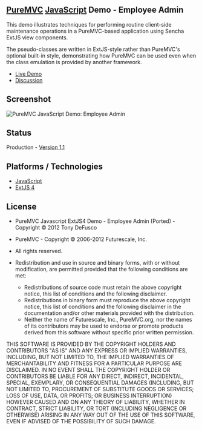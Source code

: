 ## [PureMVC](http://puremvc.github.com/) [JavaScript](https://github.com/PureMVC/puremvc-js-multicore-framework/wiki) Demo - Employee Admin
This demo illustrates techniques for performing routine client-side maintenance operations in a PureMVC-based application using Sencha ExtJS view components. 

The pseudo-classes are written in ExtJS-style rather than PureMVC's optional built-in style, demonstrating how PureMVC can be used even when the class emulation is provided by another framework.

* [Live Demo](http://darkstar.puremvc.org/content_header.html?url=http://puremvc.org/pages/demos/JS/Demo_JS_EmployeeAdmin/extjs4/&desc=PureMVC%20JavaScript%20Demo:%20Employee%20Admin)
* [Discussion](http://forums.puremvc.org/index.php?topic=851.0)

## Screenshot
![PureMVC JavaScript Demo: Employee Admin](http://puremvc.org/pages/images/screenshots/PureMVC-Shot-JS-EmployeeAdmin.png?github)

## Status
Production - [Version 1.1](https://github.com/PureMVC/puremvc-js-demo-employeeadmin/blob/master/VERSION)

## Platforms / Technologies
* [JavaScript](http://en.wikipedia.org/wiki/JavaScript)
* [ExtJS 4](http://sencha.com)

## License
* PureMVC Javascript ExtJS4 Demo - Employee Admin (Ported) - Copyright © 2012 Tony DeFusco 
* PureMVC - Copyright © 2006-2012 Futurescale, Inc.
* All rights reserved.

* Redistribution and use in source and binary forms, with or without modification, are permitted provided that the following conditions are met:

  * Redistributions of source code must retain the above copyright notice, this list of conditions and the following disclaimer.
  * Redistributions in binary form must reproduce the above copyright notice, this list of conditions and the following disclaimer in the documentation and/or other materials provided with the distribution.
  * Neither the name of Futurescale, Inc., PureMVC.org, nor the names of its contributors may be used to endorse or promote products derived from this software without specific prior written permission.

THIS SOFTWARE IS PROVIDED BY THE COPYRIGHT HOLDERS AND CONTRIBUTORS "AS IS" AND ANY EXPRESS OR IMPLIED WARRANTIES, INCLUDING, BUT NOT LIMITED TO, THE IMPLIED WARRANTIES OF MERCHANTABILITY AND FITNESS FOR A PARTICULAR PURPOSE ARE DISCLAIMED. IN NO EVENT SHALL THE COPYRIGHT HOLDER OR CONTRIBUTORS BE LIABLE FOR ANY DIRECT, INDIRECT, INCIDENTAL, SPECIAL, EXEMPLARY, OR CONSEQUENTIAL DAMAGES (INCLUDING, BUT NOT LIMITED TO, PROCUREMENT OF SUBSTITUTE GOODS OR SERVICES; LOSS OF USE, DATA, OR PROFITS; OR BUSINESS INTERRUPTION) HOWEVER CAUSED AND ON ANY THEORY OF LIABILITY, WHETHER IN CONTRACT, STRICT LIABILITY, OR TORT (INCLUDING NEGLIGENCE OR OTHERWISE) ARISING IN ANY WAY OUT OF THE USE OF THIS SOFTWARE, EVEN IF ADVISED OF THE POSSIBILITY OF SUCH DAMAGE.